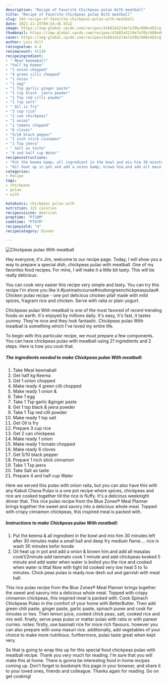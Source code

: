 ```yaml
---
description: "Recipe of Favorite Chickpeas pulao With meatball"
title: "Recipe of Favorite Chickpeas pulao With meatball"
slug: 343-recipe-of-favorite-chickpeas-pulao-with-meatball
date: 2021-11-25T09:54:45.551Z
image: https://img-global.cpcdn.com/recipes/41683a5214e7a70b/680x482cq70/chickpeas-pulao-with-meatball-recipe-main-photo.jpg
thumbnail: https://img-global.cpcdn.com/recipes/41683a5214e7a70b/680x482cq70/chickpeas-pulao-with-meatball-recipe-main-photo.jpg
cover: https://img-global.cpcdn.com/recipes/41683a5214e7a70b/680x482cq70/chickpeas-pulao-with-meatball-recipe-main-photo.jpg
author: Lois Hill
ratingvalue: 4.4
reviewcount: 41130
recipeingredient:
- " Meat keemaball"
- "half kg Keema"
- "1 onion chopped"
- "4 green cilli chopped"
- "1 onion "
- "1 egg"
- "1 Tsp garlic ginger paste"
- "1 tsp black  jeera powder"
- "1 Tsp red cilli powder"
- "1 tsp salt"
- " Oil is fry"
- "3 cup rice"
- "2 can chickpeas"
- "1 onion"
- "1 tomato chopped"
- "6 cloves"
- "5/10 black pepper"
- "1 inch stick cinnamon"
- "1 Tsp jeera"
- " Salt as taste"
- "4 and half cup Water"
recipeinstructions:
- "Put the keema &amp; all ingredient in the bowl and mix him 30 minutes left after 30 minutes make a small ball and deep fry medium flame.... rice is wash 30 minutes befor koode"
- "Oil heat up in pot and add a onion &amp; brown him.and add all masalas cook1/2minute add tammato cook 1 minute and add chickpeas kooked 5 minute and add water when water is boiled you the rice and cooked when water is littal Now with tight lid cooked very low heat 5 to 1o minutes. Chick peas pulao is ready.now desh out and garnish with meat ball."
categories:
- Recipe
tags:
- chickpeas
- pulao
- with

katakunci: chickpeas pulao with 
nutrition: 222 calories
recipecuisine: American
preptime: "PT18M"
cooktime: "PT47M"
recipeyield: "4"
recipecategory: Dinner

---
```



![Chickpeas pulao With meatball](https://img-global.cpcdn.com/recipes/41683a5214e7a70b/680x482cq70/chickpeas-pulao-with-meatball-recipe-main-photo.jpg)

Hey everyone, it's Jim, welcome to our recipe page. Today, I will show you a way to prepare a special dish, chickpeas pulao with meatball. One of my favorites food recipes. For mine, I will make it a little bit tasty. This will be really delicious.

You can cook very easier this recipe very simple and tasty. You can try this recipe I&#39;m shore you like it.#justmaincourse#muttongreenchickpeaspulao#. Chicken pulao recipe - one pot delicious chicken pilaf made with mild spices, fragrant rice and chicken. Serve with raita or plain yogurt.

Chickpeas pulao With meatball is one of the most favored of recent trending foods on earth. It's enjoyed by millions daily. It's easy, it's fast, it tastes yummy. They're nice and they look fantastic. Chickpeas pulao With meatball is something which I've loved my entire life.


To begin with this particular recipe, we must prepare a few components. You can have chickpeas pulao with meatball using 21 ingredients and 2 steps. Here is how you cook that.

<!--inarticleads1-->

##### The ingredients needed to make Chickpeas pulao With meatball:

1. Take  Meat keemaball
1. Get half kg Keema
1. Get 1 onion chopped
1. Make ready 4 green cilli chopped
1. Make ready 1 onion &amp;
1. Take 1 egg
1. Take 1 Tsp garlic &amp;ginger paste
1. Get 1 tsp black &amp; jeera powder
1. Take 1 Tsp red cilli powder
1. Make ready 1 tsp salt
1. Get  Oil is fry
1. Prepare 3 cup rice
1. Get 2 can chickpeas
1. Make ready 1 onion
1. Make ready 1 tomato chopped
1. Make ready 6 cloves
1. Get 5/10 black pepper
1. Prepare 1 inch stick cinnamon
1. Take 1 Tsp jeera
1. Take  Salt as taste
1. Prepare 4 and half cup Water


Here we served this pulao with onion raita, but you can also have this with any Kabuli Chana Pulao is a one pot recipe where spices, chickpeas and rice are cooked together till the rice is fluffy. It&#39;s a delicious weeknight dinner that. This rice pulao recipe from the Blue Zones® Meal Planner brings together the sweet and savory into a delicious whole meal. Topped with crispy cinnamon chickpeas, this inspired meal is packed with. 

<!--inarticleads2-->

##### Instructions to make Chickpeas pulao With meatball:

1. Put the keema &amp; all ingredient in the bowl and mix him 30 minutes left after 30 minutes make a small ball and deep fry medium flame.... rice is wash 30 minutes befor koode
1. Oil heat up in pot and add a onion &amp; brown him.and add all masalas cook1/2minute add tammato cook 1 minute and add chickpeas kooked 5 minute and add water when water is boiled you the rice and cooked when water is littal Now with tight lid cooked very low heat 5 to 1o minutes. Chick peas pulao is ready.now desh out and garnish with meat ball.


This rice pulao recipe from the Blue Zones® Meal Planner brings together the sweet and savory into a delicious whole meal. Topped with crispy cinnamon chickpeas, this inspired meal is packed with. Cook Spinach Chickpeas Pulao in the comfort of your home with BetterButter. Then add green chili paste, ginger paste, garlic paste, spinach puree and cook for minutes or two. Then lemon juice, cooked chick peas, salt, cooked rice and mix well. finally, serve peas pulao or mattar pulao with raita or with paneer curries. notes: firstly, use basmati rice for more rich flavours. however you can also prepare with sona masuri rice. additionally, add vegetables of your choice to make more nutritious. furthermore, pulao taste great when kept very. 

So that is going to wrap this up for this special food chickpeas pulao with meatball recipe. Thank you very much for reading. I'm sure that you will make this at home. There is gonna be interesting food in home recipes coming up. Don't forget to bookmark this page in your browser, and share it to your loved ones, friends and colleague. Thanks again for reading. Go on get cooking!
